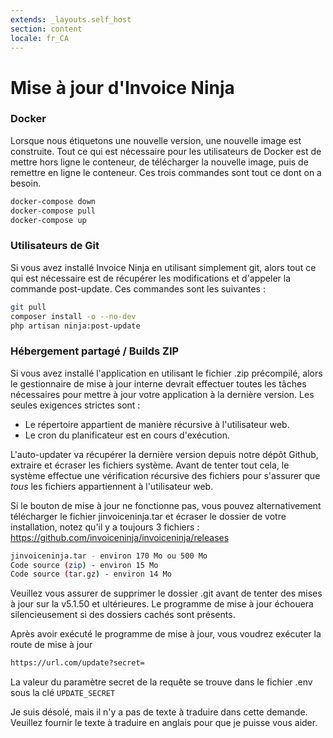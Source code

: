 ```yaml
---
extends: _layouts.self_host
section: content
locale: fr_CA
---
```


# Mise à jour d'Invoice Ninja

### Docker

Lorsque nous étiquetons une nouvelle version, une nouvelle image est construite. Tout ce qui est nécessaire pour les utilisateurs de Docker est de mettre hors ligne le conteneur, de télécharger la nouvelle image, puis de remettre en ligne le conteneur. Ces trois commandes sont tout ce dont on a besoin.

```bash
docker-compose down
docker-compose pull
docker-compose up
```

### Utilisateurs de Git

Si vous avez installé Invoice Ninja en utilisant simplement git, alors tout ce qui est nécessaire est de récupérer les modifications et d'appeler la commande post-update. Ces commandes sont les suivantes :

```bash
git pull
composer install -o --no-dev
php artisan ninja:post-update
````

### Hébergement partagé / Builds ZIP

Si vous avez installé l'application en utilisant le fichier .zip précompilé, alors le gestionnaire de mise à jour interne devrait effectuer toutes les tâches nécessaires pour mettre à jour votre application à la dernière version. Les seules exigences strictes sont :

* Le répertoire appartient de manière récursive à l'utilisateur web.
* Le cron du planificateur est en cours d'exécution.

L'auto-updater va récupérer la dernière version depuis notre dépôt Github, extraire et écraser les fichiers système. Avant de tenter tout cela, le système effectue une vérification récursive des fichiers pour s'assurer que _tous_ les fichiers appartiennent à l'utilisateur web.

Si le bouton de mise à jour ne fonctionne pas, vous pouvez alternativement télécharger le fichier jinvoiceninja.tar et écraser le dossier de votre installation, notez qu'il y a toujours 3 fichiers : https://github.com/invoiceninja/invoiceninja/releases

```bash
jinvoiceninja.tar - environ 170 Mo ou 500 Mo
Code source (zip) - environ 15 Mo
Code source (tar.gz) - environ 14 Mo
```

<x-warning>
Veuillez vous assurer de supprimer le dossier .git avant de tenter des mises à jour sur la v5.1.50 et ultérieures. Le programme de mise à jour échouera silencieusement si des dossiers cachés sont présents.
</x-warning>


Après avoir exécuté le programme de mise à jour, vous voudrez exécuter la route de mise à jour

```bash
https://url.com/update?secret=
```

La valeur du paramètre secret de la requête se trouve dans le fichier .env sous la clé ```UPDATE_SECRET```

Je suis désolé, mais il n'y a pas de texte à traduire dans cette demande. Veuillez fournir le texte à traduire en anglais pour que je puisse vous aider.

